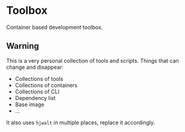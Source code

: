 # Toolbox

Container based development toolbox.

## Warning

This is a very personal collection of tools and scripts. 
Things that can change and disappear:

- Collections of tools
- Collections of containers
- Collections of CLI
- Dependency list
- Base image
- ...

It also uses `hjwalt` in multiple places, replace it accordingly.